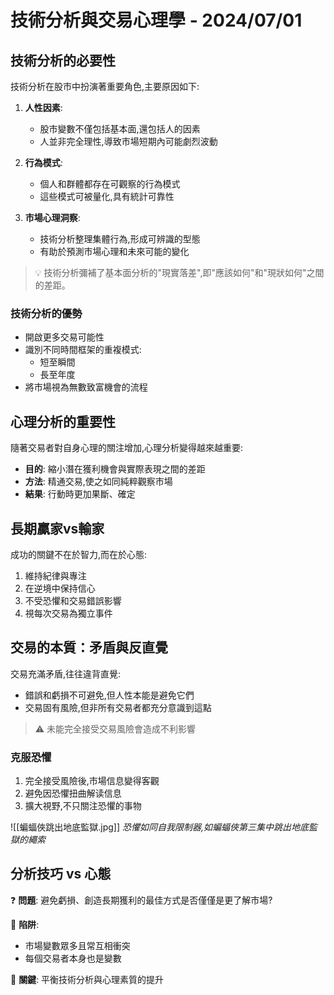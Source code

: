 # 技術分析與交易心理學 - 2024/07/01

## 技術分析的必要性

技術分析在股市中扮演著重要角色,主要原因如下:

1. **人性因素**: 
   - 股市變數不僅包括基本面,還包括人的因素
   - 人並非完全理性,導致市場短期內可能劇烈波動

2. **行為模式**:
   - 個人和群體都存在可觀察的行為模式
   - 這些模式可被量化,具有統計可靠性

3. **市場心理洞察**:
   - 技術分析整理集體行為,形成可辨識的型態
   - 有助於預測市場心理和未來可能的變化

> 💡 技術分析彌補了基本面分析的"現實落差",即"應該如何"和"現狀如何"之間的差距。

### 技術分析的優勢

- 開啟更多交易可能性
- 識別不同時間框架的重複模式:
  - 短至瞬間
  - 長至年度
- 將市場視為無數致富機會的流程

## 心理分析的重要性

隨著交易者對自身心理的關注增加,心理分析變得越來越重要:

- **目的**: 縮小潛在獲利機會與實際表現之間的差距
- **方法**: 精通交易,使之如同純粹觀察市場
- **結果**: 行動時更加果斷、確定

## 長期贏家vs輸家

成功的關鍵不在於智力,而在於心態:

1. 維持紀律與專注
2. 在逆境中保持信心
3. 不受恐懼和交易錯誤影響
4. 視每次交易為獨立事件

## 交易的本質：矛盾與反直覺

交易充滿矛盾,往往違背直覺:

- 錯誤和虧損不可避免,但人性本能是避免它們
- 交易固有風險,但非所有交易者都充分意識到這點

> ⚠️ 未能完全接受交易風險會造成不利影響

### 克服恐懼

1. 完全接受風險後,市場信息變得客觀
2. 避免因恐懼扭曲解读信息
3. 擴大視野,不只關注恐懼的事物

![[蝙蝠俠跳出地底監獄.jpg]]
*恐懼如同自我限制器,如蝙蝠俠第三集中跳出地底監獄的繩索*

## 分析技巧 vs 心態

❓ **問題**: 避免虧損、創造長期獲利的最佳方式是否僅僅是更了解市場?

🚫 **陷阱**: 
- 市場變數眾多且常互相衝突
- 每個交易者本身也是變數

🔑 **關鍵**: 平衡技術分析與心理素質的提升

